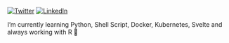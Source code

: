[![Twitter](https://img.shields.io/twitter/url?color=%231DA1F2&label=Twitter&logo=twitter&logoColor=%231DA1F2&style=flat-square&url=https://twitter.com/th14600)](https://twitter.com//th14600)
[![LinkedIn](https://img.shields.io/twitter/url?color=%230072b1&label=Linkedin&logo=linkedin&logoColor=%230072b1&style=flat-square&url=http://linkedin.com/in/thop)](http://linkedin.com/in/thop)

I’m currently learning Python, Shell Script, Docker, Kubernetes, Svelte and always working with R :rocket:
